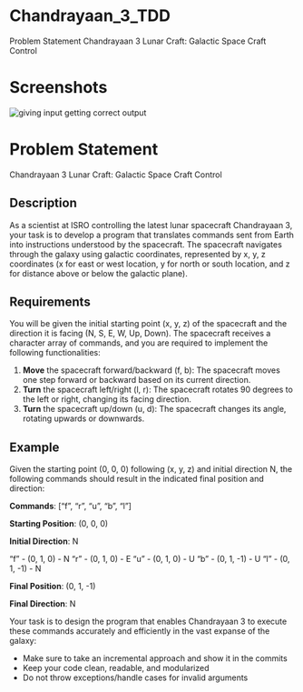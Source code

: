 # Chandrayaan_3_TDD
Problem Statement Chandrayaan 3 Lunar Craft: Galactic Space Craft Control

# Screenshots

<img src="./Screenshots/output.png" alt=" giving input getting correct output" />

# Problem Statement

Chandrayaan 3 Lunar Craft: Galactic Space Craft Control

## Description

As a scientist at ISRO controlling the latest lunar spacecraft Chandrayaan 3, your task is to develop a program that translates commands sent from Earth into instructions understood by the spacecraft. The spacecraft navigates through the galaxy using galactic coordinates, represented by x, y, z coordinates (x for east or west location, y for north or south location, and z for distance above or below the galactic plane).

## Requirements

You will be given the initial starting point (x, y, z) of the spacecraft and the direction it is facing (N, S, E, W, Up, Down). The spacecraft receives a character array of commands, and you are required to implement the following functionalities:

<ol>
<li>
<b>Move</b> the spacecraft forward/backward (f, b): The spacecraft moves one step forward or backward based on its current direction.
</li>
<li>
<b>Turn</b> the spacecraft left/right (l, r): The spacecraft rotates 90 degrees to the left or right, changing its facing direction.
</li>
<li>
<b>Turn</b> the spacecraft up/down (u, d): The spacecraft changes its angle, rotating upwards or downwards.
</li>
</ol>

## Example

Given the starting point (0, 0, 0) following (x, y, z) and initial direction N, the following commands should result in the indicated final position and direction:

<b>Commands</b>: [“f”, “r”, “u”, “b”, “l”]

<b>Starting Position</b>: (0, 0, 0)

<b>Initial Direction</b>: N

“f” - (0, 1, 0) - N
“r” - (0, 1, 0) - E
“u” - (0, 1, 0) - U
“b” - (0, 1, -1) - U
“l” - (0, 1, -1) - N

<b>Final Position</b>: (0, 1, -1)

<b>Final Direction</b>: N

Your task is to design the program that enables Chandrayaan 3 to execute these commands accurately and efficiently in the vast expanse of the galaxy:

<ul>
<li>
Make sure to take an incremental approach and show it in the commits
</li>
<li>
Keep your code clean, readable, and modularized
</li>
<li>
Do not throw exceptions/handle cases for invalid arguments
</li>
</ul>
